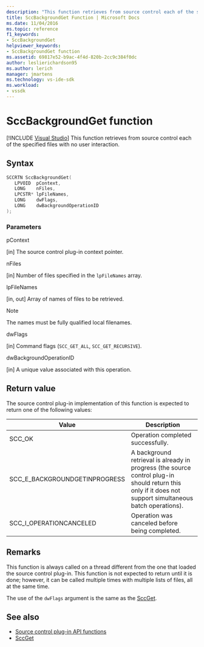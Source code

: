 ```yaml
---
description: "This function retrieves from source control each of the specified files with no user interaction."
title: SccBackgroundGet Function | Microsoft Docs
ms.date: 11/04/2016
ms.topic: reference
f1_keywords:
- SccBackgroundGet
helpviewer_keywords:
- SccBackgroundGet function
ms.assetid: 69817e52-b9ac-4f4d-820b-2cc9c384f0dc
author: leslierichardson95
ms.author: lerich
manager: jmartens
ms.technology: vs-ide-sdk
ms.workload:
- vssdk
---
```

# SccBackgroundGet function

 [!INCLUDE [Visual Studio](~/includes/applies-to-version/vs-not-mac.md)]
This function retrieves from source control each of the specified files with no user interaction.

## Syntax

```cpp
SCCRTN SccBackgroundGet(
   LPVOID  pContext,
   LONG    nFiles,
   LPCSTR* lpFileNames,
   LONG    dwFlags,
   LONG    dwBackgroundOperationID
);
```

### Parameters
 pContext

[in] The source control plug-in context pointer.

 nFiles

[in] Number of files specified in the `lpFileNames` array.

 lpFileNames

[in, out] Array of names of files to be retrieved.

> [!NOTE]
> The names must be fully qualified local filenames.

 dwFlags

[in] Command flags (`SCC_GET_ALL`, `SCC_GET_RECURSIVE`).

 dwBackgroundOperationID

[in] A unique value associated with this operation.

## Return value
 The source control plug-in implementation of this function is expected to return one of the following values:

|Value|Description|
|-----------|-----------------|
|SCC_OK|Operation completed successfully.|
|SCC_E_BACKGROUNDGETINPROGRESS|A background retrieval is already in progress (the source control plug-in should return this only if it does not support simultaneous batch operations).|
|SCC_I_OPERATIONCANCELED|Operation was canceled before being completed.|

## Remarks
 This function is always called on a thread different from the one that loaded the source control plug-in. This function is not expected to return until it is done; however, it can be called multiple times with multiple lists of files, all at the same time.

 The use of the `dwFlags` argument is the same as the [SccGet](../extensibility/sccget-function.md).

## See also
- [Source control plug-in API functions](../extensibility/source-control-plug-in-api-functions.md)
- [SccGet](../extensibility/sccget-function.md)
